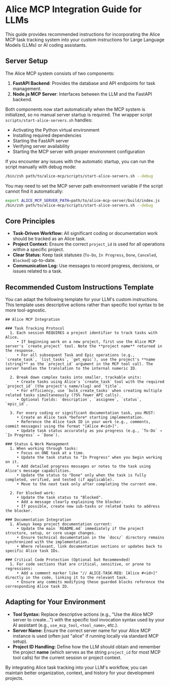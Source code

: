 # Alice MCP Integration Guide for LLMs

This guide provides recommended instructions for incorporating the Alice MCP task tracking system into your custom instructions for Large Language Models (LLMs) or AI coding assistants.

## Server Setup

The Alice MCP system consists of two components:

1. **FastAPI Backend**: Provides the database and API endpoints for task management.
2. **Node.js MCP Server**: Interfaces between the LLM and the FastAPI backend.

Both components now start automatically when the MCP system is initialized, so no manual server startup is required. The wrapper script `scripts/start-alice-servers.sh` handles:

- Activating the Python virtual environment
- Installing required dependencies
- Starting the FastAPI server
- Verifying server availability
- Starting the MCP server with proper environment configuration

If you encounter any issues with the automatic startup, you can run the script manually with debug mode:
```bash
/bin/zsh path/to/alice-mcp/scripts/start-alice-servers.sh --debug
```

You may need to set the MCP server path environment variable if the script cannot find it automatically:
```bash
export ALICE_MCP_SERVER_PATH=path/to/alice-mcp-server/build/index.js
/bin/zsh path/to/alice-mcp/scripts/start-alice-servers.sh --debug
```

## Core Principles

- **Task-Driven Workflow:** All significant coding or documentation work should be tracked as an Alice task.
- **Project Context:** Ensure the correct `project_id` is used for all operations within a specific project.
- **Clear Status:** Keep task statuses (`To-Do`, `In Progress`, `Done`, `Canceled`, `Blocked`) up-to-date.
- **Communication Log:** Use messages to record progress, decisions, or issues related to a task.

## Recommended Custom Instructions Template

You can adapt the following template for your LLM's custom instructions. This template uses descriptive actions rather than specific tool syntax to be more tool-agnostic.

```
## Alice MCP Integration

### Task Tracking Protocol
  1. Each session REQUIRES a project identifier to track tasks with Alice.
     • If beginning work on a new project, first use the Alice MCP server's `create_project` tool. Note the **project name** returned in the response.
     • For all subsequent Task and Epic operations (e.g., `create_task`, `list_tasks`, `get_epic`), use the project's **name (string)** as the `project_id` argument in the MCP tool call. The server handles the translation to the internal numeric ID.

  2. Break down complex tasks into smaller, trackable units:
     • Create tasks using Alice's `create_task` tool with the required `project_id` (the project's name/slug) and `title`.
     • For efficiency, use `bulk_create_tasks` when creating multiple related tasks simultaneously (75% fewer API calls).
     • Optional fields: `description`, `assignee`, `status`, `epic_id`.

  3. For every coding or significant documentation task, you MUST:
     • Create an Alice task *before* starting implementation.
     • Reference the Alice task ID in your work (e.g., comments, commit messages) using the format "[Alice #<id>]".
     • Update task status accurately as you progress (e.g., `To-Do` → `In Progress` → `Done`).

### Status & Work Management
  1. When working through tasks:
     • Focus on ONE task at a time.
     • Update the task status to "In Progress" when you begin working on it.
     • Add detailed progress messages or notes to the task using Alice's message capabilities.
     • Update the status to "Done" only when the task is fully completed, verified, and tested (if applicable).
     • Move to the next task only after completing the current one.

  2. For blocked work:
     • Update the task status to "Blocked".
     • Add a message clearly explaining the blocker.
     • If possible, create new sub-tasks or related tasks to address the blocker.

### Documentation Integration
  1. Always keep project documentation current:
     • Update the main `README.md` immediately if the project structure, setup, or core usage changes.
     • Ensure technical documentation in the `docs/` directory remains synchronized with the implementation.
     • Where relevant, link documentation sections or updates back to specific Alice task IDs.

### Critical Code Protection (Optional but Recommended)
  1. For code sections that are critical, sensitive, or prone to regressions:
     • Add a comment marker like "// ALICE-TASK-REQ: [Alice #<id>]" directly in the code, linking it to the relevant task.
     • Ensure any commits modifying these guarded blocks reference the corresponding Alice task ID.
```

## Adapting for Your Environment

- **Tool Syntax:** Replace descriptive actions (e.g., "Use the Alice MCP server to create...") with the specific tool invocation syntax used by your AI assistant (e.g., `use_mcp_tool`, `<tool_name>`, etc.).
- **Server Name:** Ensure the correct server name for your Alice MCP instance is used (often just "alice" if running locally via standard MCP setup).
- **Project ID Handling:** Define how the LLM should obtain and remember the project **name** (which serves as the string `project_id` for most MCP tool calls) for the current session or project context.

By integrating Alice task tracking into your LLM's workflow, you can maintain better organization, context, and history for your development projects.
